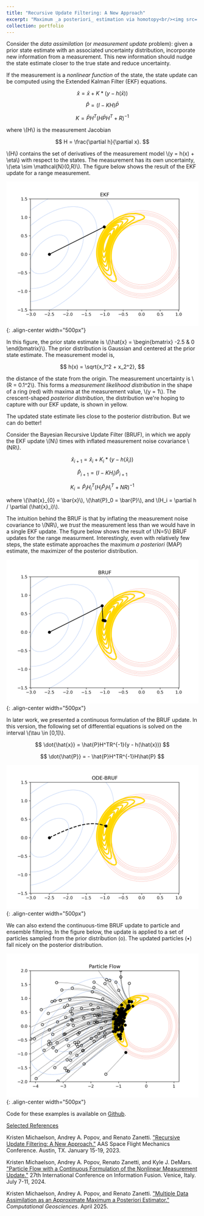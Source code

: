 ```yaml
---
title: "Recursive Update Filtering: A New Approach"
excerpt: "Maximum _a posteriori_ estimation via homotopy<br/><img src='/images/portfolio-2/ode-bruf.png' width='500'>"
collection: portfolio
---
```

Consider the _data assimilation_ (or _measurement update_ problem): given a prior state estimate with an associated uncertainty distribution, incorporate new information from a measurement. This new information should nudge the state estimate closer to the true state and reduce uncertainty.

If the measurement is a _nonlinear function_ of the state, the state update can be computed using the Extended Kalman Filter (EKF) equations.

$$ \hat{x} = \bar{x} + K*(y - h(\bar{x})) $$

$$ \hat{P} = (I - KH)\bar{P}$$

$$ K = \bar{P}H^T(H\bar{P}H^T + R)^{-1}$$

where \\(H\\) is the measurement Jacobian

$$ H = \frac{\partial h}{\partial x}. $$

\\(H\\) contains the set of derivatives of the measurement model \\(y = h(x) + \eta\\) with respect to the states. The measurement has its own uncertainty, \\(\eta \sim \mathcal{N}(0,R)\\). The figure below shows the result of the EKF update for a range measurement.

![EKF](/images/portfolio-2/ekf.png){: .align-center width="500px"}

In this figure, the prior state estimate is \\(\hat{x} = \begin{bmatrix} -2.5 & 0 \end{bmatrix}\\). The prior distribution is Gaussian and centered at the prior state estimate. The measurement model is,

$$ h(x) = \sqrt{x_1^2 + x_2^2}, $$

the distance of the state from the origin. The measurement uncertainty is \\(R = 0.1^2\\). This forms a _measurement likelihood distribution_ in the shape of a ring (red) with maxima at the measurement value, \\(y = 1\\). The crescent-shaped _posterior distribution_, the distribution we're hoping to capture with our EKF update, is shown in yellow.

The updated state estimate lies close to the posterior distribution. But we can do better!

Consider the Bayesian Recursive Update Filter (BRUF), in which we apply the EKF update \\(N\\) times with inflated measurement noise covariance \\(NR\\). 

$$ \hat{x}_{i+1} = \hat{x}_i + K_i*(y - h(\hat{x}_i)) $$

$$ \hat{P}_{i+1} = (I - KH_i)\hat{P}_{i+1}$$

$$ K_i = \hat{P}_iH_i^T(H_i\hat{P}_iH_i^T + NR)^{-1}$$

where \\(\hat{x}_{0} = \bar{x}\\), \\(\hat{P}_0 = \bar{P}\\), and \\(H_i = \partial h / \partial (\hat{x}_i)\\). 

The intuition behind the BRUF is that by inflating the measurement noise covariance to \\(NR\\), we _trust_ the measurement less than we would have in a single EKF update. The figure below shows the result of \\(N=5\\) BRUF updates for the range measurment. Interestingly, even with relatively few steps, the state estimate approaches the maximum _a posteriori_ (MAP) estimate, the maximizer of the posterior distribution.

![BRUF](/images/portfolio-2/bruf.png){: .align-center width="500px"}

In later work, we presented a continuous formulation of the BRUF update. In this version, the following set of differential equations is solved on the interval \\(\tau \in [0,1]\\).

$$ \dot{\hat{x}} = \hat{P}H^TR^{-1}(y - h(\hat{x})) $$

$$ \dot{\hat{P}} = - \hat{P}H^TR^{-1}H\hat{P} $$

![BRUF](/images/portfolio-2/ode-bruf.png){: .align-center width="500px"}

We can also extend the continuous-time BRUF update to particle and ensemble filtering. In the figure below, the update is applied to a set of particles sampled from the prior distribution (o). The updated particles (•) fall nicely on the posterior distribution.

![Particle flow](/images/portfolio-2/particle-flow.png){: .align-center width="500px"}

Code for these examples is available on [Github](https://github.com/kristenmichaelson/bruf).

<u>Selected References</u>

Kristen Michaelson, Andrey A. Popov, and Renato Zanetti. ["Recursive Update Filtering: A New Approach."](https://sites.utexas.edu/near/files/2023/10/Recursive_Update_Filtering__A_New_Approach.pdf) AAS Space Flight Mechanics Conference. Austin, TX. January 15-19, 2023.

Kristen Michaelson, Andrey A. Popov, Renato Zanetti, and Kyle J. DeMars. ["Particle Flow with a Continuous Formulation of the Nonlinear Measurement Update."](https://doi.org/10.23919/FUSION59988.2024.10706508) 27th International Conference on Information Fusion. Venice, Italy. July 7-11, 2024.

Kristen Michaelson, Andrey A. Popov, and Renato Zanetti. ["Multiple Data Assimilation as an Approximate Maximum a Posteriori Estimator."](https://doi.org/10.1007/s10596-025-10355-9) _Computational Geosciences_. April 2025.


